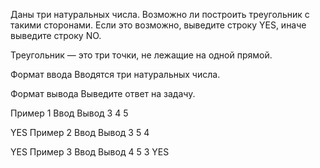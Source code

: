 Даны три натуральных числа. Возможно ли построить треугольник с такими сторонами. Если это возможно, выведите строку YES, иначе выведите строку NO.

Треугольник — это три точки, не лежащие на одной прямой.

Формат ввода
Вводятся три натуральных числа.

Формат вывода
Выведите ответ на задачу.

Пример 1
Ввод	Вывод
3
4
5

YES
Пример 2
Ввод	Вывод
3
5
4


YES
Пример 3
Ввод	Вывод
4
5
3
YES